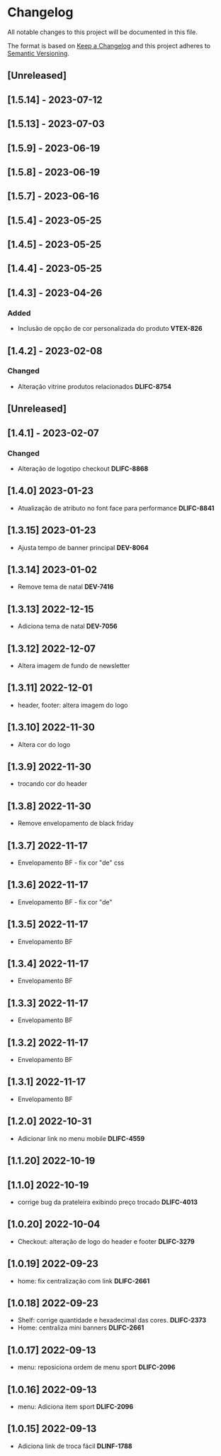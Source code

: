 # Changelog

All notable changes to this project will be documented in this file.

The format is based on [Keep a Changelog](http://keepachangelog.com/en/1.0.0/)
and this project adheres to [Semantic Versioning](http://semver.org/spec/v2.0.0.html).

## [Unreleased]

## [1.5.14] - 2023-07-12

## [1.5.13] - 2023-07-03

## [1.5.9] - 2023-06-19

## [1.5.8] - 2023-06-19

## [1.5.7] - 2023-06-16

## [1.5.4] - 2023-05-25

## [1.4.5] - 2023-05-25

## [1.4.4] - 2023-05-25 

## [1.4.3] - 2023-04-26
### Added
- Inclusão de opção de cor personalizada do produto **VTEX-826**

## [1.4.2] - 2023-02-08
### Changed
- Alteração vitrine produtos relacionados **DLIFC-8754**
## [Unreleased]

## [1.4.1] - 2023-02-07
### Changed
- Alteração de logotipo checkout **DLIFC-8868**

## [1.4.0] 2023-01-23
- Atualização de atributo no font face para performance **DLIFC-8841**

## [1.3.15] 2023-01-23
- Ajusta tempo de banner principal **DEV-8064**

## [1.3.14] 2023-01-02
- Remove tema de natal **DEV-7416**

## [1.3.13] 2022-12-15
- Adiciona tema de natal **DEV-7056**

## [1.3.12] 2022-12-07
- Altera imagem de fundo de newsletter

## [1.3.11] 2022-12-01
- header, footer: altera imagem do logo

## [1.3.10] 2022-11-30
- Altera cor do logo

## [1.3.9] 2022-11-30
- trocando cor do header

## [1.3.8] 2022-11-30
- Remove envelopamento de black friday

## [1.3.7] 2022-11-17
- Envelopamento BF - fix cor "de" css

## [1.3.6] 2022-11-17

- Envelopamento BF - fix cor "de"
## [1.3.5] 2022-11-17

- Envelopamento BF
## [1.3.4] 2022-11-17

- Envelopamento BF
## [1.3.3] 2022-11-17

- Envelopamento BF
## [1.3.2] 2022-11-17

- Envelopamento BF
## [1.3.1] 2022-11-17

- Envelopamento BF
## [1.2.0] 2022-10-31

- Adicionar link no menu mobile   **DLIFC-4559**

## [1.1.20] 2022-10-19
## [1.1.0] 2022-10-19

- corrige bug da prateleira exibindo preço trocado  **DLIFC-4013**

## [1.0.20] 2022-10-04

- Checkout: alteração de logo do header e footer  **DLIFC-3279**

## [1.0.19] 2022-09-23 

- home: fix centralização com link **DLIFC-2661**

## [1.0.18] 2022-09-23 

- Shelf: corrige quantidade e hexadecimal das cores. **DLIFC-2373**
- Home: centraliza mini banners **DLIFC-2661**

## [1.0.17] 2022-09-13 

- menu: reposiciona ordem de menu sport **DLIFC-2096**

## [1.0.16] 2022-09-13 

- menu: Adiciona item sport **DLIFC-2096**

## [1.0.15] 2022-09-13 

- Adiciona link de troca fácil **DLINF-1788**